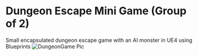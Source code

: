 # Dungeon Escape Mini Game (Group of 2)
Small encapsulated dungeon escape game with an AI monster in UE4 using Blueprints
![DungeonGame Pic](https://berkbid.github.io/Images/DungeonEscape.png)
